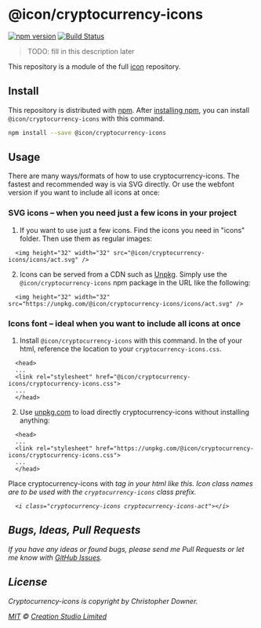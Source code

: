 # @icon/cryptocurrency-icons

[![npm version](https://img.shields.io/npm/v/@icon/cryptocurrency-icons.svg)](https://www.npmjs.org/package/@icon/cryptocurrency-icons)
[![Build Status](https://travis-ci.org/icon/icon.svg?branch=master)](https://travis-ci.org/icon/icon)

> TODO: fill in this description later

This repository is a module of the full [icon][icon] repository.

## Install

This repository is distributed with [npm]. After [installing npm][install-npm], you can install `@icon/cryptocurrency-icons` with this command.

```bash
npm install --save @icon/cryptocurrency-icons
```

## Usage

There are many ways/formats of how to use cryptocurrency-icons. The fastest and recommended way is via SVG directly. Or use the webfont version if you want to include all icons at once:

### SVG icons – when you need just a few icons in your project

  1. If you want to use just a few icons. Find the icons you need in "icons" folder. Then use them as regular images:

```
  <img height="32" width="32" src="@icon/cryptocurrency-icons/icons/act.svg" />
```

  2. Icons can be served from a CDN such as [Unpkg][Unpkg]. Simply use the `@icon/cryptocurrency-icons` npm package in the URL like the following:

```
  <img height="32" width="32" src="https://unpkg.com/@icon/cryptocurrency-icons/icons/act.svg" />
```

### Icons font – ideal when you want to include all icons at once

  1. Install `@icon/cryptocurrency-icons` with this command. In the <head> of your html, reference the location to your `cryptocurrency-icons.css`.

```
  <head>
  ...
  <link rel="stylesheet" href="@icon/cryptocurrency-icons/cryptocurrency-icons.css">
  ...
  </head>
```

  2. Use [unpkg.com][Unpkg] to load directly cryptocurrency-icons without installing anything:

```
  <head>
  ...
  <link rel="stylesheet" href="https://unpkg.com/@icon/cryptocurrency-icons/cryptocurrency-icons.css">
  ...
  </head>
```

  Place cryptocurrency-icons with <i> tag in your html like this. Icon class names are to be used with the `cryptocurrency-icons` class prefix.

```
  <i class="cryptocurrency-icons cryptocurrency-icons-act"></i>
```


## Bugs, Ideas, Pull Requests

If you have any ideas or found bugs, please send me Pull Requests or let me know with [GitHub Issues][github issues].

## License

Cryptocurrency-icons is copyright by Christopher Downer.

[MIT](./LICENSE) &copy; [Creation Studio Limited](https://creationstudio.com/)

[icon]: https://github.com/icon/icon
[docs]: http://icon.github.io/
[npm]: https://www.npmjs.com/
[install-npm]: https://docs.npmjs.com/getting-started/installing-node
[sass]: http://sass-lang.com/
[github issues]: https://github.com/thecreation/icons/issues
[Unpkg]: https://unpkg.com
